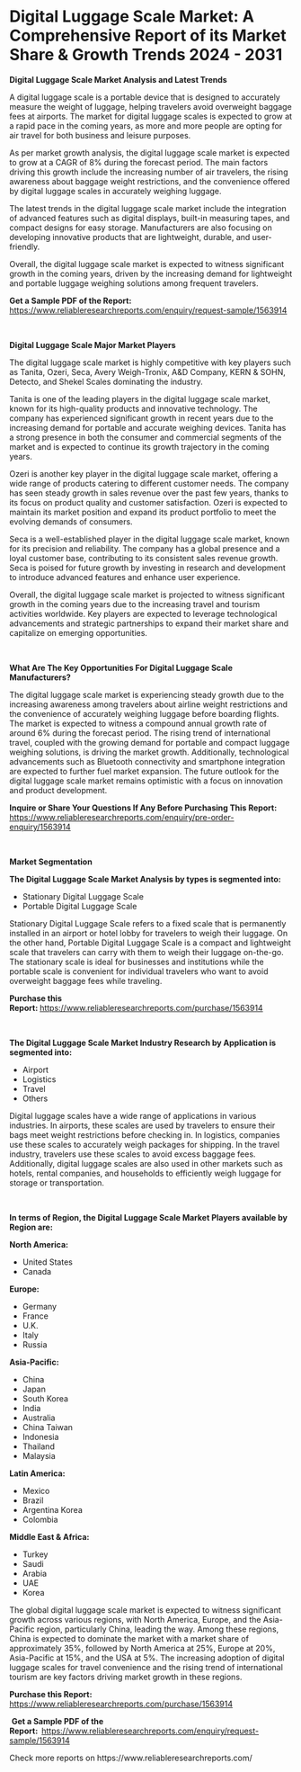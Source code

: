 <p><h1>Digital Luggage Scale Market: A Comprehensive Report of its Market Share & Growth Trends 2024 - 2031</h1></p><p><strong>Digital Luggage Scale Market Analysis and Latest Trends</strong></p>
<p><p>A digital luggage scale is a portable device that is designed to accurately measure the weight of luggage, helping travelers avoid overweight baggage fees at airports. The market for digital luggage scales is expected to grow at a rapid pace in the coming years, as more and more people are opting for air travel for both business and leisure purposes.</p><p>As per market growth analysis, the digital luggage scale market is expected to grow at a CAGR of 8% during the forecast period. The main factors driving this growth include the increasing number of air travelers, the rising awareness about baggage weight restrictions, and the convenience offered by digital luggage scales in accurately weighing luggage.</p><p>The latest trends in the digital luggage scale market include the integration of advanced features such as digital displays, built-in measuring tapes, and compact designs for easy storage. Manufacturers are also focusing on developing innovative products that are lightweight, durable, and user-friendly.</p><p>Overall, the digital luggage scale market is expected to witness significant growth in the coming years, driven by the increasing demand for lightweight and portable luggage weighing solutions among frequent travelers.</p></p>
<p><strong>Get a Sample PDF of the Report:&nbsp;</strong> <a href="https://www.reliableresearchreports.com/enquiry/request-sample/1563914">https://www.reliableresearchreports.com/enquiry/request-sample/1563914</a></p>
<p>&nbsp;</p>
<p><strong>Digital Luggage Scale Major Market Players</strong></p>
<p><p>The digital luggage scale market is highly competitive with key players such as Tanita, Ozeri, Seca, Avery Weigh-Tronix, A&D Company, KERN & SOHN, Detecto, and Shekel Scales dominating the industry.</p><p>Tanita is one of the leading players in the digital luggage scale market, known for its high-quality products and innovative technology. The company has experienced significant growth in recent years due to the increasing demand for portable and accurate weighing devices. Tanita has a strong presence in both the consumer and commercial segments of the market and is expected to continue its growth trajectory in the coming years.</p><p>Ozeri is another key player in the digital luggage scale market, offering a wide range of products catering to different customer needs. The company has seen steady growth in sales revenue over the past few years, thanks to its focus on product quality and customer satisfaction. Ozeri is expected to maintain its market position and expand its product portfolio to meet the evolving demands of consumers.</p><p>Seca is a well-established player in the digital luggage scale market, known for its precision and reliability. The company has a global presence and a loyal customer base, contributing to its consistent sales revenue growth. Seca is poised for future growth by investing in research and development to introduce advanced features and enhance user experience.</p><p>Overall, the digital luggage scale market is projected to witness significant growth in the coming years due to the increasing travel and tourism activities worldwide. Key players are expected to leverage technological advancements and strategic partnerships to expand their market share and capitalize on emerging opportunities.</p></p>
<p>&nbsp;</p>
<p><strong>What Are The Key Opportunities For Digital Luggage Scale Manufacturers?</strong></p>
<p><p>The digital luggage scale market is experiencing steady growth due to the increasing awareness among travelers about airline weight restrictions and the convenience of accurately weighing luggage before boarding flights. The market is expected to witness a compound annual growth rate of around 6% during the forecast period. The rising trend of international travel, coupled with the growing demand for portable and compact luggage weighing solutions, is driving the market growth. Additionally, technological advancements such as Bluetooth connectivity and smartphone integration are expected to further fuel market expansion. The future outlook for the digital luggage scale market remains optimistic with a focus on innovation and product development.</p></p>
<p><strong>Inquire or Share Your Questions If Any Before Purchasing This Report:</strong> <a href="https://www.reliableresearchreports.com/enquiry/pre-order-enquiry/1563914">https://www.reliableresearchreports.com/enquiry/pre-order-enquiry/1563914</a></p>
<p>&nbsp;</p>
<p><strong>Market Segmentation</strong></p>
<p><strong>The Digital Luggage Scale Market Analysis by types is segmented into:</strong></p>
<p><ul><li>Stationary Digital Luggage Scale</li><li>Portable Digital Luggage Scale</li></ul></p>
<p><p>Stationary Digital Luggage Scale refers to a fixed scale that is permanently installed in an airport or hotel lobby for travelers to weigh their luggage. On the other hand, Portable Digital Luggage Scale is a compact and lightweight scale that travelers can carry with them to weigh their luggage on-the-go. The stationary scale is ideal for businesses and institutions while the portable scale is convenient for individual travelers who want to avoid overweight baggage fees while traveling.</p></p>
<p><strong>Purchase this Report:&nbsp;</strong><a href="https://www.reliableresearchreports.com/purchase/1563914">https://www.reliableresearchreports.com/purchase/1563914</a></p>
<p>&nbsp;</p>
<p><strong>The Digital Luggage Scale Market Industry Research by Application is segmented into:</strong></p>
<p><ul><li>Airport</li><li>Logistics</li><li>Travel</li><li>Others</li></ul></p>
<p><p>Digital luggage scales have a wide range of applications in various industries. In airports, these scales are used by travelers to ensure their bags meet weight restrictions before checking in. In logistics, companies use these scales to accurately weigh packages for shipping. In the travel industry, travelers use these scales to avoid excess baggage fees. Additionally, digital luggage scales are also used in other markets such as hotels, rental companies, and households to efficiently weigh luggage for storage or transportation.</p></p>
<p>&nbsp;</p>
<p><strong>In terms of Region, the Digital Luggage Scale Market Players available by Region are:</strong></p>
<p>
    <p> <strong> North America: </strong>
        <ul>
            <li>United States</li>
            <li>Canada</li>
        </ul>
        </p> 
    <p> <strong> Europe: </strong>
        <ul>
            <li>Germany</li>
            <li>France</li>
            <li>U.K.</li>
            <li>Italy</li>
            <li>Russia</li>
        </ul>
        </p> 
    <p> <strong> Asia-Pacific: </strong>
        <ul>
            <li>China</li>
            <li>Japan</li>
            <li>South Korea</li>
            <li>India</li>
            <li>Australia</li>
            <li>China Taiwan</li>
            <li>Indonesia</li>
            <li>Thailand</li>
            <li>Malaysia</li>
        </ul>
        </p> 
    <p> <strong> Latin America: </strong>
        <ul>
            <li>Mexico</li>
            <li>Brazil</li>
            <li>Argentina Korea</li>
            <li>Colombia</li>
        </ul>
        </p> 
    <p> <strong> Middle East & Africa: </strong>
        <ul>
            <li>Turkey</li>
            <li>Saudi</li>
            <li>Arabia</li>
            <li>UAE</li>
            <li>Korea</li>
        </ul>
    </p>
    </p>
<p><p>The global digital luggage scale market is expected to witness significant growth across various regions, with North America, Europe, and the Asia-Pacific region, particularly China, leading the way. Among these regions, China is expected to dominate the market with a market share of approximately 35%, followed by North America at 25%, Europe at 20%, Asia-Pacific at 15%, and the USA at 5%. The increasing adoption of digital luggage scales for travel convenience and the rising trend of international tourism are key factors driving market growth in these regions.</p></p>
<p><strong>Purchase this Report: </strong><a href="https://www.reliableresearchreports.com/purchase/1563914">https://www.reliableresearchreports.com/purchase/1563914</a></p>
<p>&nbsp;<strong>Get a Sample PDF of the Report:&nbsp;&nbsp;</strong><a href="https://www.reliableresearchreports.com/enquiry/request-sample/1563914">https://www.reliableresearchreports.com/enquiry/request-sample/1563914</a></p>
<p><strong></strong></p>
<p>Check more reports on https://www.reliableresearchreports.com/</p>
